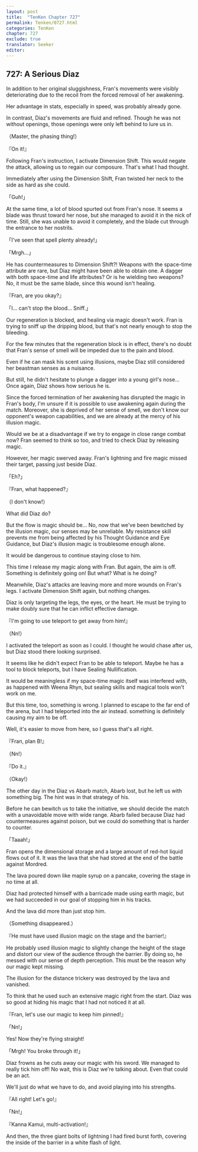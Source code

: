 ```yaml
---
layout: post
title:  "TenKen Chapter 727"
permalink: Tenken/0727.html
categories: TenKen
chapter: 727
exclude: true
translator: Seeker
editor: 
---
```

<h2>727: A Serious Diaz</h2>

In addition to her original sluggishness, Fran's movements were visibly deteriorating due to the recoil from the forced removal of her awakening.

Her advantage in stats, especially in speed, was probably already gone.

In contrast, Diaz's movements are fluid and refined. Though he was not without openings, those openings were only left behind to lure us in.

（Master, the phasing thing!）

『On it!』

Following Fran's instruction, I activate Dimension Shift. This would negate the attack, allowing us to regain our composure. That's what I had thought.

Immediately after using the Dimension Shift, Fran twisted her neck to the side as hard as she could.

「Guh!」

At the same time, a lot of blood spurted out from Fran's nose. It seems a blade was thrust toward her nose, but she managed to avoid it in the nick of time. Still, she was unable to avoid it completely, and the blade cut through the entrance to her nostrils.

「I've seen that spell plenty already!」

「Mrgh...」

He has countermeasures to Dimension Shift?! Weapons with the space-time attribute are rare, but Diaz might have been able to obtain one. A dagger with both space-time and life attributes? Or is he wielding two weapons? No, it must be the same blade, since this wound isn't healing.

『Fran, are you okay?』

「I... can't stop the blood... Sniff.」

Our regeneration is blocked, and healing via magic doesn't work. Fran is trying to sniff up the dripping blood, but that's not nearly enough to stop the bleeding.

For the few minutes that the regeneration block is in effect, there's no doubt that Fran's sense of smell will be impeded due to the pain and blood.

Even if he can mask his scent using illusions, maybe Diaz still considered her beastman senses as a nuisance.

But still, he didn't hesitate to plunge a dagger into a young girl's nose... Once again, Diaz shows how serious he is.

Since the forced termination of her awakening has disrupted the magic in Fran's body, I'm unsure if it is possible to use awakening again during the match. Moreover, she is deprived of her sense of smell, we don't know our opponent's weapon capabilities, and we are already at the mercy of his illusion magic.

Would we be at a disadvantage if we try to engage in close range combat now? Fran seemed to think so too, and tried to check Diaz by releasing magic.

However, her magic swerved away. Fran's lightning and fire magic missed their target, passing just beside Diaz.

「Eh?」

『Fran, what happened?』

（I don't know!）

What did Diaz do?

But the flow is magic should be... No, now that we've been bewitched by the illusion magic, our senses may be unreliable. My resistance skill prevents me from being affected by his Thought Guidance and Eye Guidance, but Diaz's illusion magic is troublesome enough alone.

It would be dangerous to continue staying close to him.

This time I release my magic along with Fran. But again, the aim is off. Something is definitely going on! But what? What is he doing?

Meanwhile, Diaz's attacks are leaving more and more wounds on Fran's legs. I activate Dimension Shift again, but nothing changes.

Diaz is only targeting the legs, the eyes, or the heart. He must be trying to make doubly sure that he can inflict effective damage.

『I'm going to use teleport to get away from him!』

（Nn!）

I activated the teleport as soon as I could. I thought he would chase after us, but Diaz stood there looking surprised.

It seems like he didn't expect Fran to be able to teleport. Maybe he has a tool to block teleports, but I have Sealing Nullification.

It would be meaningless if my space-time magic itself was interfered with, as happened with Weena Rhyn, but sealing skills and magical tools won't work on me.

But this time, too, something is wrong. I planned to escape to the far end of the arena, but I had teleported into the air instead. something is definitely causing my aim to be off.

Well, it's easier to move from here, so I guess that's all right.

『Fran, plan B!』

（Nn!）

『Do it.』

（Okay!）

The other day in the Diaz vs Abarb match, Abarb lost, but he left us with something big. The hint was in that strategy of his.

Before he can bewitch us to take the initiative, we should decide the match with a unavoidable move with wide range. Abarb failed because Diaz had countermeasures against poison, but we could do something that is harder to counter.

「Taaah!」

Fran opens the dimensional storage and a large amount of red-hot liquid flows out of it. It was the lava that she had stored at the end of the battle against Mordred.

The lava poured down like maple syrup on a pancake, covering the stage in no time at all.

Diaz had protected himself with a barricade made using earth magic, but we had succeeded in our goal of stopping him in his tracks.

And the lava did more than just stop him.

（Something disappeared.）

『He must have used illusion magic on the stage and the barrier!』

He probably used illusion magic to slightly change the height of the stage and distort our view of the audience through the barrier. By doing so, he messed with our sense of depth perception. This must be the reason why our magic kept missing.

The illusion for the distance trickery was destroyed by the lava and vanished.

To think that he used such an extensive magic right from the start. Diaz was so good at hiding his magic that I had not noticed it at all.

『Fran, let's use our magic to keep him pinned!』

「Nn!」

Yes! Now they're flying straight!

「Mrgh! You broke through it!」

Diaz frowns as he cuts away our magic with his sword. We managed to really tick him off! No wait, this is Diaz we're talking about. Even that could be an act.

We'll just do what we have to do, and avoid playing into his strengths.

『All right! Let's go!』

「Nn!」

『Kanna Kamui, multi-activation!』

And then, the three giant bolts of lightning I had fired burst forth, covering the inside of the barrier in a white flash of light.



